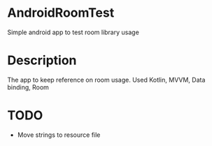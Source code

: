 # AndroidRoomTest
Simple android app to test room library usage
# Description
The app to keep reference on room usage.
Used Kotlin, MVVM, Data binding, Room
# TODO
- Move strings to resource file
